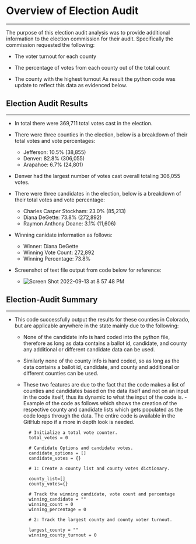 # Overview of Election Audit
***
The purpose of this election audit analysis was to provide additional information to the election commission for their audit. Specifically the commission requested the following: 
    
* The voter turnout for each county

* The percentage of votes from each county out of the total count

* The county with the highest turnout 
As  result the python code was update to reflect this data as evidenced below. 

## Election Audit Results
***

* In total there were 369,711 total votes cast in the election.
* There were three counties in the election, below is a breakdown of their total votes and vote percentages: 
    
    - Jefferson: 10.5% (38,855)
    - Denver: 82.8% (306,055)
    - Arapahoe: 6.7% (24,801)

* Denver had the largest number of votes cast overall totaling 306,055 votes. 

* There were three candidates in the election, below is a breakdown of their total votes and vote percentage:
    - Charles Casper Stockham: 23.0% (85,213)
    - Diana DeGette: 73.8% (272,892)
    - Raymon Anthony Doane: 3.1% (11,606)

* Winning canidate information as follows: 
    - Winner: Diana DeGette
    - Winning Vote Count: 272,892
    - Winning Percentage: 73.8%

* Screenshot of text file output from code below for reference: 
    - ![Screen Shot 2022-09-13 at 8 57 48 PM](https://user-images.githubusercontent.com/111612130/190035084-ac5e18a5-af81-4a74-8797-7b3fc703c491.png)

## Election-Audit Summary 
***
* This code successfully output the results for these counties in Colorado, but are applicable anywhere in the state mainly due to the following:
    - None of the candidate info is hard coded into the python file, therefore as long as data contains a ballot id, candidate, and county any additional or different candidate data can be used. 
    - Similarly none of the county info is hard coded, so as long as the data contains a ballot id, candidate, and county and additional or different counties can be used. 
    - These two features are due to the fact that the code makes a list of counties and candidates based on the data itself and not on an input in the code itself, thus its dynamic to what the input of the code is. 
    -Example of the code as follows which shows the creation of the respective county and candidate lists which gets populated as the code loops through the data. The entire code is available in the GitHub repo if a more in depth look is needed. 
            
            
            # Initialize a total vote counter.
            total_votes = 0

            # Candidate Options and candidate votes.
            candidate_options = []
            candidate_votes = {}

            # 1: Create a county list and county votes dictionary.

            county_list=[]
            county_votes={}

            # Track the winning candidate, vote count and percentage
            winning_candidate = ""
            winning_count = 0
            winning_percentage = 0

            # 2: Track the largest county and county voter turnout.

            largest_county = ""
            winning_county_turnout = 0
